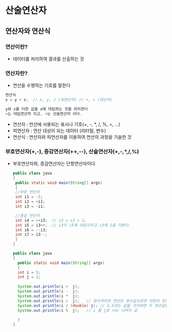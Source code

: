 # 산술연산자

## 연산자와 연산식
### 연산이란?
* 데이터를 처리하여 결과를 산출하는 것

### 연산자란?
* 연산을 수행하는 기호를 말한다

``` java
연산식
x = y + z;  // x, y, z (피연산자) // +, = (연산자)

y와 z를 더한 값을 x에 대입하는 것을 의미한다
=는 대입연산자 이고, +는 산술연산자 이다.
```
  - 연산자 : 연산에 사용되는 표시나 기호(+, -, *, /, %, =, ...)
  - 피연산자 : 연산 대상이 되는 데이터 (리터럴, 변수)
  - 연산식 : 연산자와 피연산자를 이용하여 연산의 과정을 기술한 것

### 부호연산자(+,-), 증감연산자(++,--), 산술연산자(+,-,*,/,%)
* 부호연산자와, 증감연산자는 단항연산자이다
   ```java
  public class java
  {
    public static void main(String[] args)
    {
    //부호 연산자 
    int i1 = -5;
    int i2 = +i1;
    int i3 = -i1;

    //증감 연산자 
    int i4 = ++i3;  // i3 = i3 + 1; 
    int i5 = i3++;  // i3이 i5에 대입시키고 i3에 1을 더한다.
    int i6 = --i3;
    int i7 = i3--;
    }
  }
  ```
  
  
  ```java
  public class java
  {
    public static void main(String[] args)
    {
    int i = 5;
    int j = 2;
    
    System.out.println(i +  j);
    System.out.println(i -  j);
    System.out.println(i *  j);
    System.out.println(i /  j);   // 정수끼리의 연산은 정수값으로만 리턴이 된다.
    System.out.println(i / (double) j); // 2.5라는 값을 가지려면 두 정수값중 하나를 실수값으로 형변환 시켜준다
    System.out.println(i %  j);   // i 를 j로 나눈 나머지 값
    
    }
  }
  ```
  

  
  
